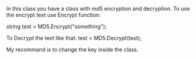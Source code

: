 In this class you have a class with md5 encryption and decryption.
To use the encrypt text use Encrypt function:

string test = MD5.Encrypt("something");

To Decrypt the text like that:
test = MD5.Decrypt(test);



My recommand is to change the key inside the class.
